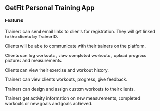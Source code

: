 GetFit Personal Training App
-
#### Features

Trainers can send email links to clients for registration. They will get linked to the clients by TrainerID.

Clients will be able to communicate with their trainers on the platform.

Clients can log workouts , view completed workouts , upload progress pictures and measurements. 

Clients can view their exercise and workout history. 

Trainers can view clients workouts,  progress, give feedback.

Trainers can design and assign custom workouts to their clients. 

Trainers get activity information on new measurements, completed workouts or new goals and goals achieved.


 






